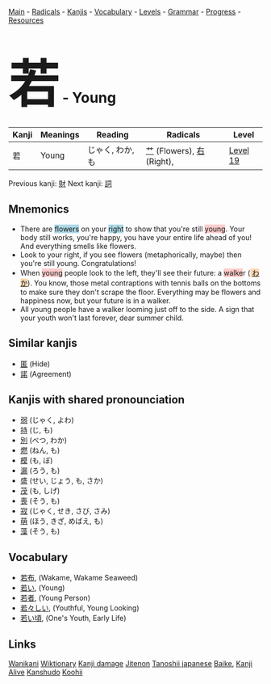 <style> bigfont {font-size: 100px}</style>
[Main](../README.md) -
[Radicals](../radicals.md) -
[Kanjis](../kanjis.md) -
[Vocabulary](../vocabulary.md) -
[Levels](../levels.md) -
[Grammar](../grammar.md) - 
[Progress](../progress.md) -
[Resources](../resources.md)
# <bigfont> 若</bigfont> - Young 

| Kanji | Meanings | Reading | Radicals | Level |
| --- | --- | --- | --- | --- |
| 若 | Young | じゃく, わか, も | [艹](../radicals/艹.md) (Flowers), [右](../radicals/右.md) (Right),  | [Level 19](../levels/wk_level19.md) |

Previous kanji: [財](財.md) Next kanji: [詞](詞.md) 

## Mnemonics
 * There are <span style="background-color:#ADD8E6"> flowers</span> on your <span style="background-color:#ADD8E6"> right</span> to show that you're still <span style="background-color:#ffcccb"> young</span>. Your body still works, you're happy, you have your entire life ahead of you! And everything smells like flowers.
* Look to your right, if you see flowers (metaphorically, maybe) then you're still young. Congratulations!
* When <span style="background-color:#ffcccb"> young</span> people look to the left, they'll see their future: a <span style="background-color:#ffcccb"> walke</span>r (<span style="background-color:#fed8b1"> [わか](https://jisho.org/search/わか)</span>). You know, those metal contraptions with tennis balls on the bottoms to make sure they don't scrape the floor. Everything may be flowers and happiness now, but your future is in a walker.
* All young people have a walker looming just off to the side. A sign that your youth won't last forever, dear summer child.


## Similar kanjis
 * [匿](匿.md) (Hide)
* [諾](諾.md) (Agreement)



## Kanjis with shared pronounciation
 * [弱](弱.md) (じゃく, よわ)
* [持](持.md) (じ, も)
* [別](別.md) (べつ, わか)
* [燃](燃.md) (ねん, も)
* [模](模.md) (も, ぼ)
* [漏](漏.md) (ろう, も)
* [盛](盛.md) (せい, じょう, も, さか)
* [茂](茂.md) (も, しげ)
* [喪](喪.md) (そう, も)
* [寂](寂.md) (じゃく, せき, さび, さみ)
* [萌](萌.md) (ほう, きざ, めばえ, も)
* [藻](藻.md) (そう, も)



## Vocabulary
 * [若布](../vocabulary/若.md), (Wakame, Wakame Seaweed)
* [若い](../vocabulary/若.md), (Young)
* [若者](../vocabulary/若.md), (Young Person)
* [若々しい](../vocabulary/若.md), (Youthful, Young Looking)
* [若い頃](../vocabulary/若.md), (One's Youth, Early Life)




## Links 


[Wanikani](https://www.wanikani.com/kanji/若)
[Wiktionary](https://en.wiktionary.org/wiki/若)
[Kanji damage](http://www.kanjidamage.com/kanji/search?utf8=✓&q=若)
[Jitenon](https://jitenon.com/kanji/若)
[Tanoshii japanese](https://www.tanoshiijapanese.com/dictionary/kanji.cfm?k=若)
[Baike](https://baike.baidu.com/item/若),
[Kanji Alive](https://app.kanjialive.com/若)
[Kanshudo](https://www.kanshudo.com/searchmn?q=若)
[Koohii](https://kanji.koohii.com/study/kanji/若)
